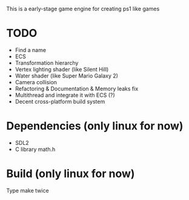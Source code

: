 This is a early-stage game engine for creating ps1 like games

# TODO
 - Find a name
 - ECS
 - Transformation hierarchy
 - Vertex lighting shader (like Silent Hill)
 - Water shader (like Super Mario Galaxy 2)
 - Camera collision
 - Refactoring & Documentation & Memory leaks fix
 - Multithread and integrate it with ECS (?)
 - Decent cross-platform build system

# Dependencies (only linux for now)
  - SDL2
  - C library math.h

# Build (only linux for now)
  Type make twice
